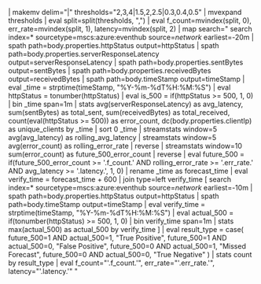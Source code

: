 | makemv delim="|" thresholds="2,3,4|1.5,2,2.5|0.3,0.4,0.5"
| mvexpand thresholds
| eval split=split(thresholds, ",")
| eval f_count=mvindex(split, 0), err_rate=mvindex(split, 1), latency=mvindex(split, 2)
| map search="
    search index=* sourcetype=mscs:azure:eventhub source=*network* earliest=-20m
    | spath path=body.properties.httpStatus output=httpStatus
    | spath path=body.properties.serverResponseLatency output=serverResponseLatency
    | spath path=body.properties.sentBytes output=sentBytes
    | spath path=body.properties.receivedBytes output=receivedBytes
    | spath path=body.timeStamp output=timeStamp
    | eval _time = strptime(timeStamp, \"%Y-%m-%dT%H:%M:%S\")
    | eval httpStatus = tonumber(httpStatus)
    | eval is_500 = if(httpStatus >= 500, 1, 0)
    | bin _time span=1m
    | stats 
        avg(serverResponseLatency) as avg_latency,
        sum(sentBytes) as total_sent,
        sum(receivedBytes) as total_received,
        count(eval(httpStatus >= 500)) as error_count,
        dc(body.properties.clientIp) as unique_clients
      by _time
    | sort 0 _time
    | streamstats window=5 avg(avg_latency) as rolling_avg_latency
    | streamstats window=5 avg(error_count) as rolling_error_rate
    | reverse
    | streamstats window=10 sum(error_count) as future_500_error_count
    | reverse
    | eval future_500 = if(future_500_error_count >= '.f_count.' AND rolling_error_rate >= '.err_rate.' AND avg_latency >= '.latency.', 1, 0)
    | rename _time as forecast_time
    | eval verify_time = forecast_time + 600
    | join type=left verify_time 
        [
        search index=* sourcetype=mscs:azure:eventhub source=*network* earliest=-10m
        | spath path=body.properties.httpStatus output=httpStatus
        | spath path=body.timeStamp output=timeStamp
        | eval verify_time = strptime(timeStamp, \"%Y-%m-%dT%H:%M:%S\")
        | eval actual_500 = if(tonumber(httpStatus) >= 500, 1, 0)
        | bin verify_time span=1m
        | stats max(actual_500) as actual_500 by verify_time
        ]
    | eval result_type = case(
        future_500=1 AND actual_500=1, \"True Positive\",
        future_500=1 AND actual_500=0, \"False Positive\",
        future_500=0 AND actual_500=1, \"Missed Forecast\",
        future_500=0 AND actual_500=0, \"True Negative\"
    )
    | stats count by result_type
    | eval f_count=\"'.f_count.'\", err_rate=\"'.err_rate.'\", latency=\"'.latency.'\"
"